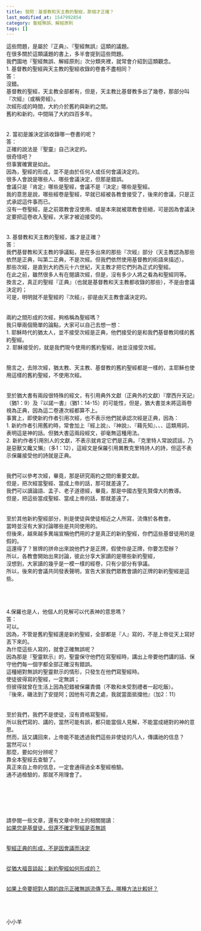 ```yaml
---
title: 發問：基督教和天主教的聖經，那個才正確？
last_modified_at: 1547992854
category: 聖經無誤、解經原則
tags: []
---
```


<p>這些問題，是屬於『正典』、『聖經無誤』這類的議題。<br/>在很多關於這類議題的書上，多半會提到這些問題。<br/>我們園地『聖經無誤、解經原則』次分類夾裡，就常會介紹到這類觀念。<br/><!--more-->1.     基督教的聖經與天主教的聖經收錄的卷書不盡相同？<br/>答：<br/>沒錯。<br/>基督教的聖經，天主教全部都有，但是，天主教比基督教多出了幾卷，那部分叫『次經』（或稱旁經）。<br/>次經形成的時間，大約介於舊約與新約之間。<br/>舊約和新約，中間隔了大約四百多年。<br/> <br/><br/>2.     當初是誰決定該收錄哪一卷書的呢？<br/>答：<br/>正確的說法是『聖靈』自己決定的。<br/>很奇怪吧？<br/>但事實確實是如此。<br/>因為，聖經的形成，並不是由於任何人或任何會議決定的。<br/>很多人會說是哪些人、哪些會議決定，但那是錯誤。<br/>會議只是『肯定』哪些是聖經，會議不是『決定』哪些是聖經。<br/>我的意思是說，哪些經卷是聖經，早就已經被各教會接受了，後來的會議，只是正式承認這件事而已。<br/>沒有一卷聖經，是之前眾教會沒使用、或是本來就被眾教會拒絕，可是因為會議決定要把這卷收入聖經，大家才被迫接受的。<br/> <br/><br/>3.     基督教和天主教的聖經，誰才是正確？<br/>答：<br/>我們基督教和天主教的爭議點，是在多出來的那些『次經』部分（天主教認為那些依然是正典，叫第二正典，不是次經。但我們依然使用基督教的術語來描述）。<br/>那些次經，是直到大約西元十六世紀，天主教才把它們列為正式的聖經。<br/>在此之前，雖然很多人有在閱讀次經，但是，沒有多少人將之看為和聖經同等。<br/>換言之，真正的聖經『正典』（也就是基督教和天主教都收錄的那些），不是由會議決定的；<br/>可是，明明就不是聖經的『次經』，卻是由天主教會議決定的。<br/> <br/><br/>兩約之間形成的次經，夠格稱為聖經嗎？<br/>我只舉兩個簡單的論點，大家可以自己去想一想：<br/>1.	耶穌時代的猶太人，並不接受次經是正典，他們接受的是和我們基督教同樣的舊約聖經。<br/>2.	耶穌接受的，就是我們現今使用的舊約聖經，祂並沒接受次經。<br/> <br/><br/>簡言之，去除次經，猶太教、天主教、基督教的舊約聖經都是一樣的，主耶穌也使用這樣的舊約聖經，不使用次經。<br/><br/><br/>至於猶大書有兩段很特殊的經文，有引用典外文獻（正典外的文獻）『摩西升天記』（猶1：9）及『以諾一書』（猶1：14-15）的可能性，但是，猶大書並未將這兩卷視為正典，因為這二卷連次經都算不上。<br/>事實上，即使新約作者引用次經，也不表示他們就承認次經是正典，因為：<br/>1.	新約作者引用舊約時，常會加上『經上說』、『神說』、『藉先知』、、、這類用詞，表明這是神的話。但猶大書這兩段經文，卻毫無這種用法。<br/>2.	新約作者引用別人的文獻，不表示就肯定它們是正典。『克里特人常說謊話，乃是惡獸又饞又懶』（多1：12），這經文是保羅引用異教克里特詩人的詩，但這不表示保羅接受他的詩就是正典。<br/><br/><br/>我們可以參考次經，畢竟，那是研究兩約之間的重要文獻。<br/>但是，把次經當聖經、當成上帝的話，那可就差遠了。<br/>我們可以讀論語、孟子、老子道德經，畢竟，那是中國古聖先賢偉大的教導。<br/>但是，把這些當成聖經、當成上帝的話，那就差遠了。<br/> <br/><br/>至於其他新約聖經部分，則是使徒與使徒相近之人所寫，流傳於各教會。<br/>當時並沒有大家討論哪些是共同使用的。<br/>但後來，越來越多異端宣稱他們用的才是真正的新約聖經，你們這些基督徒用的是假的。<br/>這還得了？冒牌的拼命出來說他們才是正牌，假使你是正牌，你要怎麼辦？<br/>所以，各教會開始出來討論，彼此分享大家讀的是哪些新約聖經，<br/>沒想到，大家讀的幾乎是一模一樣的經卷，只有少部分有爭議。<br/>所以，後來的會議共同發表聲明，宣告大家我們眾教會讀的正牌的新約聖經是這些。<br/> <br/> <br/><br/><br/>4.保羅也是人，他個人的見解可以代表神的意思嗎？<br/>答：<br/>可以。<br/>因為，不管是舊約聖經還是新約聖經，全部都是『人』寫的，不是上帝從天上寫好丟下來的。<br/>為什麼這些人寫的，就會正確無誤呢？<br/>因為那是『聖靈默示』的，聖靈保守他們在寫聖經時，講出上帝要他們講的話、保守他們每一個字都全部正確沒有錯誤。<br/>這種絕對無誤的聖靈默示的情形，只發生在他們寫聖經時。<br/>使徒彼得寫的聖經，一定無誤；<br/>但彼得就曾在生活上因為犯錯被保羅責備（不敢和未受割禮者一起吃飯）。<br/>『後來，磯法到了安提阿；因他有可責之處，我就當面抵擋他』（加2：11）<br/><br/><br/>至於我們，我們不是使徒，沒有資格寫聖經，<br/>所以我們寫的、講的，當然可能有誤，都只能當個人見解，不能當成絕對的神的意思。<br/>然而，話又講回來，上帝能不能透過我們這些非使徒的凡人，傳講祂的信息？<br/>當然可以！<br/>那麼，要如何分辨呢？<br/>靠全本聖經去查驗了。<br/>真正來自上帝的信息，一定會通得過全本聖經檢驗。<br/>通不過檢驗的，那就不用理會了。<br/> <br/> <br/><br/><br/><br/><br/>請參閱一些文章，還有文章中附上的相關閱讀：<br/><a href="/posts/269191544">如果您是基督徒，但還不確定聖經是否無誤</a><br/> <br/><br/><a href="/posts/269191548">聖經正典的形成，不是因會議而決定</a><br/> <br/><br/><a href="/posts/269191672">從猶大福音談起：新約聖經如何形成的？</a><br/> <br/><br/><a href="/posts/269191952">如果上帝要把對人類的啟示正確無誤流傳下去，哪種方法比較好？</a><br/> <br/><br/><br/><br/>小小羊<br/><br/>
</p>